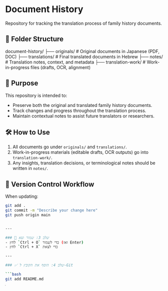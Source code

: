 # Document History

Repository for tracking the translation process of family history documents.

## 📁 Folder Structure

document-history/
├── originals/ # Original documents in Japanese (PDF, DOC)
├── translations/ # Final translated documents in Hebrew
├── notes/ # Translation notes, context, and metadata
├── translation-work/ # Work-in-progress files (drafts, OCR, alignment)


## 🧭 Purpose

This repository is intended to:
- Preserve both the original and translated family history documents.
- Track changes and progress throughout the translation process.
- Maintain contextual notes to assist future translators or researchers.

## 🛠 How to Use

1. All documents go under `originals/` and `translations/`.
2. Work-in-progress materials (editable drafts, OCR outputs) go into `translation-work/`.
3. Any insights, translation decisions, or terminological notes should be written in `notes/`.

## 🔄 Version Control Workflow

When updating:
```bash
git add .
git commit -m "Describe your change here"
git push origin main


---

### 💾 שלב 3: שמור וצא
- לחץ `Ctrl + O` כדי לשמור (ואז Enter)
- לחץ `Ctrl + X` כדי לצאת

---

### ✅ שלב 4: הוסף את הקובץ ל-Git

```bash
git add README.md
ְְ
